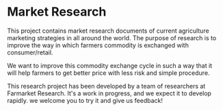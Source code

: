 # Market Research
This project contains market research documents of current agriculture marketing strategies in all around the world. The purpose of research is to improve the way in which farmers commodity is exchanged with consumer/retail. 
<p>We want to improve this commodity exchange cycle in such a way that it will help farmers to get better price with less risk and simple procedure.</p>

<p>This research project has been developed by a team of researchers at Farmarket Research. It's a work in progress, and we expect it to develop rapidly. we welcome you to try it and give us feedback!</p>
